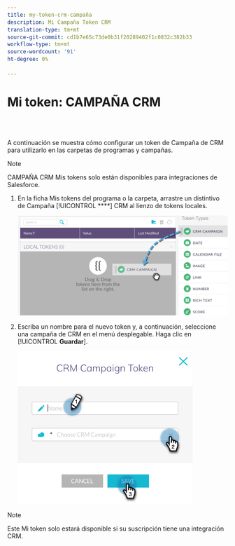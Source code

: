 ```yaml
---
title: my-token-crm-campaña
description: Mi Campaña Token CRM
translation-type: tm+mt
source-git-commit: cd1b7e65c73de0b31f20289402f1c0832c382b33
workflow-type: tm+mt
source-wordcount: '91'
ht-degree: 0%

---
```



# Mi token: CAMPAÑA CRM

<br> 

A continuación se muestra cómo configurar un token de Campaña de CRM para utilizarlo en las carpetas de programas y campañas.

>[!NOTE]
>
>CAMPAÑA CRM Mis tokens solo están disponibles para integraciones de Salesforce.

1. En la ficha Mis tokens del programa o la carpeta, arrastre un distintivo de Campaña [!UICONTROL ****] CRM al lienzo de tokens locales.

   ![Imagen uno](/help/sky/assets/my-tokens/my-token-crm-campaign/my-token-crm-campaign-1.png)

2. Escriba un nombre para el nuevo token y, a continuación, seleccione una campaña de CRM en el menú desplegable. Haga clic en [!UICONTROL **Guardar**].

   ![Imagen dos](/help/sky/assets/my-tokens/my-token-crm-campaign/my-token-crm-campaign-2.png)

>[!NOTE]
>
>Este Mi token solo estará disponible si su suscripción tiene una integración CRM.
